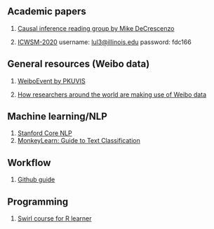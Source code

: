## Academic papers
1. [Causal inference reading group by Mike DeCrescenzo](https://mikedecr.github.io/teaching/causal-inf-2019/)

2. [ICWSM-2020](https://icwsm.org/virtual/2020/index.html)
username: lul3@illinois.edu
password: fdc166


## General resources (Weibo data)
1. [WeiboEvent by PKUVIS](http://vis.pku.edu.cn/weibova/weiboevents/index.html)

2. [How researchers around the world are making use of Weibo data](https://ocean.sagepub.com/blog/how-researchers-around-the-world-are-making-use-of-weibo-data)


## Machine learning/NLP
1. [Stanford Core NLP](https://stanfordnlp.github.io/CoreNLP/index.html)
2. [MonkeyLearn: Guide to Text Classification](https://monkeylearn.com/text-classification/)


## Workflow
1. [Github guide](https://docs.github.com/en/github/getting-started-with-github/quickstart)

## Programming
1. [Swirl course for R learner](https://swirlstats.com/scn/index.html)
